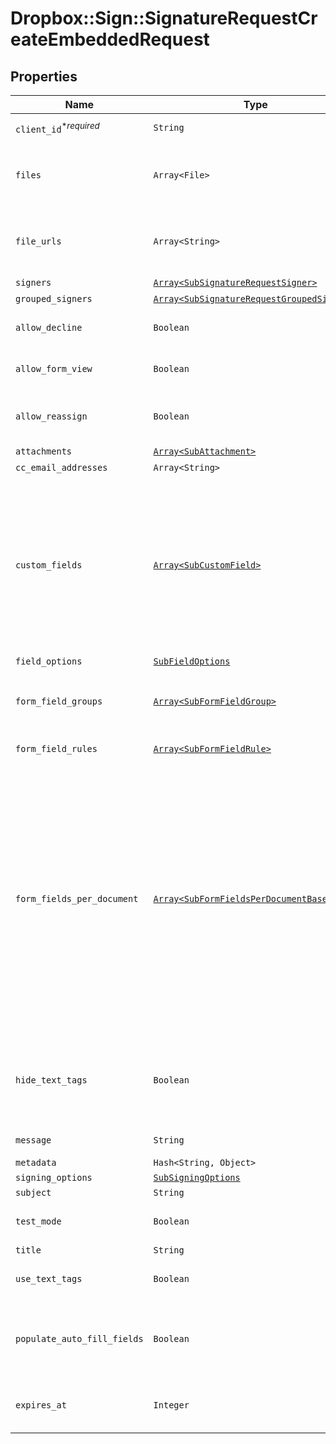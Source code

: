 # Dropbox::Sign::SignatureRequestCreateEmbeddedRequest



## Properties

| Name | Type | Description | Notes |
| ---- | ---- | ----------- | ----- |
| `client_id`<sup>*_required_</sup> | ```String``` |  Client id of the app you&#39;re using to create this embedded signature request. Used for security purposes.  |  |
| `files` | ```Array<File>``` |  Use `files[]` to indicate the uploaded file(s) to send for signature.<br><br>This endpoint requires either **files** or **file_urls[]**, but not both.  |  |
| `file_urls` | ```Array<String>``` |  Use `file_urls[]` to have Dropbox Sign download the file(s) to send for signature.<br><br>This endpoint requires either **files** or **file_urls[]**, but not both.  |  |
| `signers` | [```Array<SubSignatureRequestSigner>```](SubSignatureRequestSigner.md) |  _t__Sub::SignatureRequestSigner::DESCRIPTION  |  |
| `grouped_signers` | [```Array<SubSignatureRequestGroupedSigners>```](SubSignatureRequestGroupedSigners.md) |  _t__Sub::SignatureRequestGroupedSigners::DESCRIPTION  |  |
| `allow_decline` | ```Boolean``` |  Allows signers to decline to sign a document if `true`. Defaults to `false`.  |  [default to false] |
| `allow_form_view` | ```Boolean``` |  Allows signers to view the form fields before signing if set to `true`. Defaults to `false`.  |  [default to false] |
| `allow_reassign` | ```Boolean``` |  Allows signers to reassign their signature requests to other signers if set to `true`. Defaults to `false`.<br><br>**NOTE:** Only available for Premium plan.  |  [default to false] |
| `attachments` | [```Array<SubAttachment>```](SubAttachment.md) |  _t__SubAttachment::LIST_DESCRIPTION  |  |
| `cc_email_addresses` | ```Array<String>``` |  The email addresses that should be CCed.  |  |
| `custom_fields` | [```Array<SubCustomField>```](SubCustomField.md) |  When used together with merge fields, `custom_fields` allows users to add pre-filled data to their signature requests.<br><br>Pre-filled data can be used with &quot;send-once&quot; signature requests by adding merge fields with `form_fields_per_document` or [Text Tags](https://app.hellosign.com/api/textTagsWalkthrough#TextTagIntro) while passing values back with `custom_fields` together in one API call.<br><br>For using pre-filled on repeatable signature requests, merge fields are added to templates in the Dropbox Sign UI or by calling [/template/create_embedded_draft](/api/reference/operation/templateCreateEmbeddedDraft) and then passing `custom_fields` on subsequent signature requests referencing that template.  |  |
| `field_options` | [```SubFieldOptions```](SubFieldOptions.md) |    |  |
| `form_field_groups` | [```Array<SubFormFieldGroup>```](SubFormFieldGroup.md) |  Group information for fields defined in `form_fields_per_document`. String-indexed JSON array with `group_label` and `requirement` keys. `form_fields_per_document` must contain fields referencing a group defined in `form_field_groups`.  |  |
| `form_field_rules` | [```Array<SubFormFieldRule>```](SubFormFieldRule.md) |  Conditional Logic rules for fields defined in `form_fields_per_document`.  |  |
| `form_fields_per_document` | [```Array<SubFormFieldsPerDocumentBase>```](SubFormFieldsPerDocumentBase.md) |  The fields that should appear on the document, expressed as an array of objects. (For more details you can read about it here: [Using Form Fields per Document](/docs/openapi/form-fields-per-document).)<br><br>**NOTE:** Fields like **text**, **dropdown**, **checkbox**, **radio**, and **hyperlink** have additional required and optional parameters. Check out the list of [additional parameters](/api/reference/constants/#form-fields-per-document) for these field types.<br><br>* Text Field use `SubFormFieldsPerDocumentText`<br>* Dropdown Field use `SubFormFieldsPerDocumentDropdown`<br>* Hyperlink Field use `SubFormFieldsPerDocumentHyperlink`<br>* Checkbox Field use `SubFormFieldsPerDocumentCheckbox`<br>* Radio Field use `SubFormFieldsPerDocumentRadio`<br>* Signature Field use `SubFormFieldsPerDocumentSignature`<br>* Date Signed Field use `SubFormFieldsPerDocumentDateSigned`<br>* Initials Field use `SubFormFieldsPerDocumentInitials`<br>* Text Merge Field use `SubFormFieldsPerDocumentTextMerge`<br>* Checkbox Merge Field use `SubFormFieldsPerDocumentCheckboxMerge`  |  |
| `hide_text_tags` | ```Boolean``` |  Enables automatic Text Tag removal when set to true.<br><br>**NOTE:** Removing text tags this way can cause unwanted clipping. We recommend leaving this setting on `false` and instead hiding your text tags using white text or a similar approach. See the [Text Tags Walkthrough](https://app.hellosign.com/api/textTagsWalkthrough#TextTagIntro) for more information.  |  [default to false] |
| `message` | ```String``` |  The custom message in the email that will be sent to the signers.  |  |
| `metadata` | ```Hash<String, Object>``` |  _t__Sub::Metadata::DESCRIPTION  |  |
| `signing_options` | [```SubSigningOptions```](SubSigningOptions.md) |    |  |
| `subject` | ```String``` |  The subject in the email that will be sent to the signers.  |  |
| `test_mode` | ```Boolean``` |  Whether this is a test, the signature request will not be legally binding if set to `true`. Defaults to `false`.  |  [default to false] |
| `title` | ```String``` |  The title you want to assign to the SignatureRequest.  |  |
| `use_text_tags` | ```Boolean``` |  Send with a value of `true` if you wish to enable [Text Tags](https://app.hellosign.com/api/textTagsWalkthrough#TextTagIntro) parsing in your document. Defaults to disabled, or `false`.  |  [default to false] |
| `populate_auto_fill_fields` | ```Boolean``` |  Controls whether [auto fill fields](https://faq.hellosign.com/hc/en-us/articles/360051467511-Auto-Fill-Fields) can automatically populate a signer&#39;s information during signing.<br><br>**NOTE:** Keep your signer&#39;s information safe by ensuring that the _signer on your signature request is the intended party_ before using this feature.  |  [default to false] |
| `expires_at` | ```Integer``` |  When the signature request will expire. Unsigned signatures will be moved to the expired status, and no longer signable. See [Signature Request Expiration Date](https://developers.hellosign.com/docs/signature-request/expiration/) for details.  |  |

